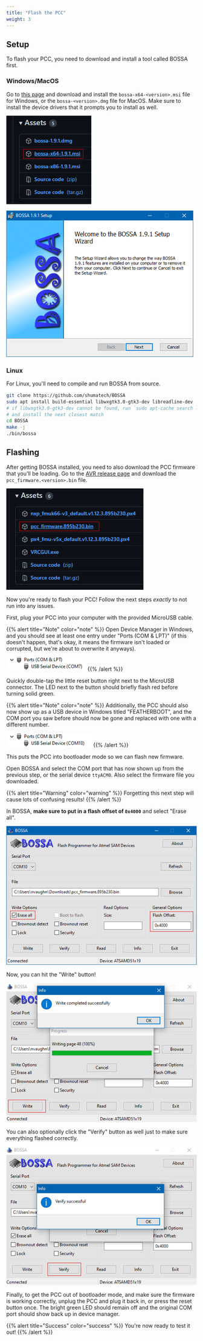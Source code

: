 ```yaml
---
title: "Flash the PCC"
weight: 3
---
```


## Setup

To flash your PCC, you need to download and install a tool called BOSSA first.

### Windows/MacOS

Go to [this page](https://github.com/shumatech/BOSSA/releases/latest) and download and install
the `bossa-x64-<version>.msi` file for Windows, or the `bossa-<version>.dmg` file
for MacOS.
Make sure to install the device drivers that it prompts you to install as well.

![Download this installer file](2022-05-12-07-12-10.png)

![Run through the setup wizard](2022-05-12-07-12-59.png)

### Linux

For Linux, you'll need to compile and run BOSSA from source.

```bash
git clone https://github.com/shumatech/BOSSA
sudo apt install build-essential libwxgtk3.0-gtk3-dev libreadline-dev
# if libwxgtk3.0-gtk3-dev cannot be found, run `sudo apt-cache search libwxgt*`
# and install the next closest match
cd BOSSA
make -j
./bin/bossa
```

## Flashing

After getting BOSSA installed, you need to also download the PCC firmware that you'll
be loading. Go to the
[AVR release page](https://github.com/bellflight/AVR-2022/releases/tag/stable)
and download the `pcc_firmware.<version>.bin` file.

![Download this firmware file](2022-05-12-07-14-49.png)

Now you're ready to flash your PCC! Follow the next steps _exactly_ to not
run into any issues.

First, plug your PCC into your computer with the provided MicroUSB cable.

{{% alert title="Note" color="note" %}}
Open Device Manager in Windows, and you should see at least one entry under
"Ports (COM & LPT)" (if this doesn't happen, that's okay, it means the firmware isn't
loaded or corrupted, but we're about to overwrite it anyways).

![Normal PCC COM port](2022-05-12-07-20-39.png)
{{% /alert %}}

Quickly double-tap the little reset button right next to the MicroUSB connector.
The LED next to the button should briefly flash red before turning solid green.

{{% alert title="Note" color="note" %}}
Additionally, the PCC should also now show up as a USB device in Windows
titled "FEATHERBOOT", and the COM port you saw before should now be gone and
replaced with one with a different number.

![Bootloader PCC COM port](2022-05-12-07-21-43.png)
{{% /alert %}}

This puts the PCC into bootloader mode so we can flash new firmware.

Open BOSSA and select the COM port that has now shown up from the previous step,
or the serial device `ttyACM0`. Also select the firmware file you downloaded.

{{% alert title="Warning" color="warning" %}}
Forgetting this next step will cause lots of confusing results!
{{% /alert %}}

In BOSSA, **make sure to put in a flash offset of `0x4000`** and select "Erase all".

![BOSSA settings](2022-05-12-07-32-22.png)

Now, you can hit the "Write" button!

![Flashing complete](2022-05-12-07-34-07.png)

You can also optionally click the "Verify" button as well just to make sure
everything flashed correctly.

![Verificiation complete](2022-05-12-07-36-32.png)

Finally, to get the PCC out of bootloader mode, and make sure the firmware is working
correctly, unplug the PCC and plug it back in, or press the reset button once.
The bright green LED should remain off and the original COM port should show
back up in device manager.

{{% alert title="Success" color="success" %}}
You're now ready to test it out!
{{% /alert %}}
